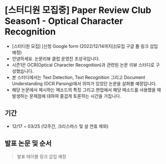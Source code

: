 # [스터디원 모집중] Paper Review Club Season1 - Optical Character Recognition

- [스터디원 모집] [신청 Google form (2022/12/14까지)](모집 구글 폼 링크 삽입 예정)
- 안녕하세요. 논문리뷰 클럽 운영진 조성국입니다.
- 시즌1은 OCR(Optical Character Recognition)과 관련된 논문 리뷰 스터디로 구성했습니다.
- 본 스터디에서는 Text Detection, Text Recognition 그리고 Document Understanding (OCR Parsing)에서 의미가 있었던 논문을 살펴볼 예정입니다.
- 해당 논문에서 제시하는 메소드의 특징 그리고 현업에서 해당 메소드를 사용했을 때 발생하는 문제점에 대하여 즐겁게 토론하는 시간을 가집니다.

## 기간
- 12/17 ~ 03/25 (12주간, 크리스마스 및 설 연휴 제외)

## 발표 논문 및 순서
> 발표 테이블 링크 삽입 예정
